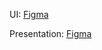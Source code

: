 UI: [Figma](https://www.figma.com/file/k9PTOlgm4klt4h1RWVTkYi/L'GARAGE-SBA?type=design&node-id=18-5&mode=design)

Presentation: [Figma](https://www.figma.com/file/M48caOWWxOYUPdvP7SdOIZ/Dataz-Slides?type=design&node-id=154-6&mode=design)
